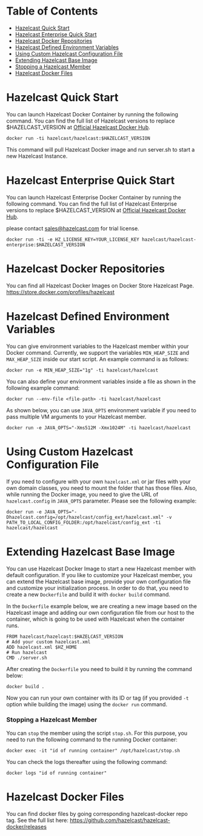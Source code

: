 # Table of Contents

* [ Hazelcast Quick Start](#hazelcast-quick-start)
* [ Hazelcast Enterprise Quick Start](#hazelcast-enterprise-quick-start)
* [ Hazelcast Docker Repositories](#hazelcast-docker-repositories)
* [Hazelcast Defined Environment Variables](#setting-environment-variables)
* [Using Custom Hazelcast Configuration File](#using-custom-hazelcast-configuration-file)
* [Extending Hazelcast Base Image](#extending-hazelcast-base-image)
* [Stopping a Hazelcast Member](#stopping-a-hazelcast-member)
* [Hazelcast Docker Files](#hazelcast-docker-files)

# Hazelcast Quick Start
You can launch Hazelcast Docker Container by running the following command. You can find the full list of Hazelcast versions to replace $HAZELCAST_VERSION at [Official Hazelcast Docker Hub](https://store.docker.com/community/images/hazelcast/hazelcast/tags).

```
docker run -ti hazelcast/hazelcast:$HAZELCAST_VERSION
```
This command will pull Hazelcast Docker image and run server.sh to start a new Hazelcast Instance.

# Hazelcast Enterprise Quick Start

You can launch Hazelcast Enterprise Docker Container by running the following command. You can find the full list of Hazelcast Enterprise versions to replace $HAZELCAST_VERSION at [Official Hazelcast Docker Hub](https://store.docker.com/community/images/hazelcast/hazelcast-enterprise/tags).

please contact sales@hazelcast.com for trial license.

```
docker run -ti -e HZ_LICENSE_KEY=YOUR_LICENSE_KEY hazelcast/hazelcast-enterprise:$HAZELCAST_VERSION
```

# Hazelcast Docker Repositories

You can find all Hazelcast Docker Images on Docker Store Hazelcast Page.
https://store.docker.com/profiles/hazelcast

# Hazelcast Defined Environment Variables

You can give environment variables to the Hazelcast member within your Docker command. Currently, we support the variables  `MIN_HEAP_SIZE` and `MAX_HEAP_SIZE` inside our start script. An example command is as follows:

```
docker run -e MIN_HEAP_SIZE="1g" -ti hazelcast/hazelcast
```

You can also define your environment variables inside a file as shown in the following example command:

```
docker run --env-file <file-path> -ti hazelcast/hazelcast
```

As shown below, you can use `JAVA_OPTS` environment variable if you need to pass multiple VM arguments to your Hazelcast member.

```
docker run -e JAVA_OPTS="-Xms512M -Xmx1024M" -ti hazelcast/hazelcast
```

# Using Custom Hazelcast Configuration File

If you need to configure with your own `hazelcast.xml` or jar files with your own domain classes, you need to mount the folder that has those files. Also, while running the Docker image, you need to give the URL of `hazelcast.config` in `JAVA_OPTS` parameter. Please see the following example:

```
docker run -e JAVA_OPTS="-Dhazelcast.config=/opt/hazelcast/config_ext/hazelcast.xml" -v PATH_TO_LOCAL_CONFIG_FOLDER:/opt/hazelcast/config_ext -ti hazelcast/hazelcast
```

# Extending Hazelcast Base Image
You can use Hazelcast Docker Image to start a new Hazelcast member with default configuration. If you like to customize your Hazelcast member, you can extend the Hazelcast base image, provide your own configuration file and customize your initialization process. In order to do that, you need to create a new `Dockerfile` and build it with `docker build` command. 

 In the `Dockerfile` example below, we are creating a new image based on the Hazelcast image and adding our own configuration file from our host to the container, which is going to be used with Hazelcast when the container runs.

```
FROM hazelcast/hazelcast:$HAZELCAST_VERSION
# Add your custom hazelcast.xml
ADD hazelcast.xml $HZ_HOME
# Run hazelcast
CMD ./server.sh
```

After creating the `Dockerfile` you need to build it by running the command below:

```
docker build .
```

Now you can run your own container with its ID or tag (if you provided `-t` option while building the image) using the `docker run` command.

### Stopping a Hazelcast Member

You can `stop` the member using the script `stop.sh`. For this purpose, you need to run the following command to the running Docker container:

```
docker exec -it "id of running container" /opt/hazelcast/stop.sh
```

You can check the logs thereafter using the following command:

```
docker logs "id of running container"
```

# Hazelcast Docker Files

You can find docker files by going corresponding hazelcast-docker repo tag.
See the full list here: https://github.com/hazelcast/hazelcast-docker/releases
